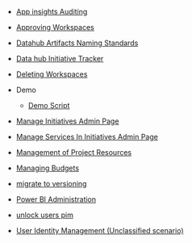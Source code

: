 - [App insights Auditing](/AdminGuide/AppInsights-Auditing.md)
- [Approving Workspaces](/AdminGuide/Approving-Workspaces.md)
- [Datahub Artifacts Naming Standards](/AdminGuide/Datahub-Artifacts-Naming-Standards.md)
- [Data hub Initiative Tracker](/AdminGuide/DataHub-Initiative-Tracker.md)
- [Deleting Workspaces](/AdminGuide/Deleting-Workspaces.md)
- Demo

  - [Demo Script](/AdminGuide/Demo/Demo-Script.md)

- [Manage Initiatives Admin Page](/AdminGuide/Manage-Initiatives-Admin-Page.md)
- [Manage Services In Initiatives Admin Page](/AdminGuide/Manage-Services-In-Initiatives-Admin-Page.md)
- [Management of Project Resources](/AdminGuide/Management-of-Project-Resources.md)
- [Managing Budgets](/AdminGuide/Managing-Budgets.md)
- [migrate to versioning](/AdminGuide/migrate-to-versioning.md)
- [Power BI Administration](/AdminGuide/Power-BI-Administration.md)
- [unlock users pim](/unlock-users-pim.md)
- [User Identity Management (Unclassified scenario)](/User-Identity-Management-(Unclassified-scenario).md)


